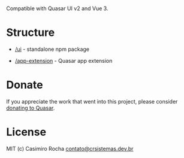 <img src="https://img.shields.io/npm/v/quasar-ui-kit.svg?label=quasar-ui-kit" alt="">
<img src="https://img.shields.io/npm/v/quasar-app-extension-daddybrasil.svg?label=quasar-app-extension-daddybrasil" alt="">

Compatible with Quasar UI v2 and Vue 3.

# Structure
* [/ui](ui) - standalone npm package

* [/app-extension](app-extension) - Quasar app extension


# Donate
If you appreciate the work that went into this project, please consider [donating to Quasar](https://donate.quasar.dev).

# License
MIT (c) Casimiro Rocha <contato@crsistemas.dev.br>

